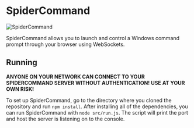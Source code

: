 # SpiderCommand
![SpiderCommand](http://i.imgur.com/xwq4Lmm.gif)

SpiderCommand allows you to launch and control a Windows command prompt through your browser using WebSockets.

## Running
**ANYONE ON YOUR NETWORK CAN CONNECT TO YOUR SPIDERCOMMAND SERVER WITHOUT AUTHENTICATION! USE AT YOUR OWN RISK!**

To set up SpiderCommand, go to the directory where you cloned the repository and run `npm install`. After installing all of the dependencies, you can run SpiderCommand with `node src/run.js`. The script will print the port and host the server is listening on to the console.

